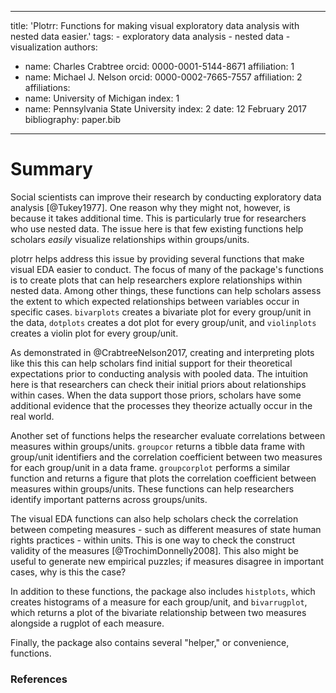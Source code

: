   ---
  title: 'Plotrr: Functions for making visual exploratory data analysis with nested data easier.'
  tags:
    - exploratory data analysis
    - nested data
    - visualization
  authors:
   - name: Charles Crabtree
     orcid: 0000-0001-5144-8671
     affiliation: 1
   - name: Michael J. Nelson
     orcid: 0000-0002-7665-7557
     affiliation: 2
  affiliations:
   - name: University of Michigan
     index: 1
   - name: Pennsylvania State University
     index: 2
  date: 12 February 2017
  bibliography: paper.bib
  ---

# Summary


Social scientists can improve their research by conducting exploratory data analysis [@Tukey1977]. One reason why they might not, however, is because it takes additional time. This is particularly true for researchers who use nested data. The issue here is that few existing functions help scholars _easily_ visualize relationships within groups/units. 

plotrr helps address this issue by providing several functions that make visual EDA easier to conduct.  The focus of many of the package's functions is to create plots that can help researchers explore relationships within nested data. Among other things, these functions can help scholars assess the extent to which expected relationships between variables occur in specific cases. `bivarplots` creates a bivariate plot for every group/unit in the data, `dotplots` creates a dot plot for every group/unit, and `violinplots` creates a violin plot for every group/unit. 

As demonstrated in @CrabtreeNelson2017, creating and interpreting plots like this this can help scholars find initial support for their theoretical expectations prior to conducting analysis with pooled data. The intuition here is that researchers can check their initial priors about relationships within cases. When the data support those priors, scholars have some additional evidence that the processes they theorize actually occur in the real world.

Another set of functions helps the researcher evaluate correlations between measures within groups/units. `groupcor` returns a tibble data frame with group/unit identifiers and the correlation coefficient between two measures for each group/unit in a data frame. `groupcorplot` performs a similar function and returns a figure that plots the correlation coefficient between measures within groups/units. These functions can help researchers identify important patterns across groups/units. 

The visual EDA functions can also help scholars check the correlation between competing measures - such as different measures of state human rights practices - within units. This is one way to check the construct validity of the measures [@TrochimDonnelly2008]. This also might be useful to generate new empirical puzzles; if measures disagree in important cases, why is this the case? 

In addition to these functions, the package also includes `histplots`, which creates histograms of a measure for each group/unit, and `bivarrugplot`, which returns a plot of the bivariate relationship between two measures alongside a rugplot of each measure.

Finally, the package also contains several "helper," or convenience, functions.

### References

